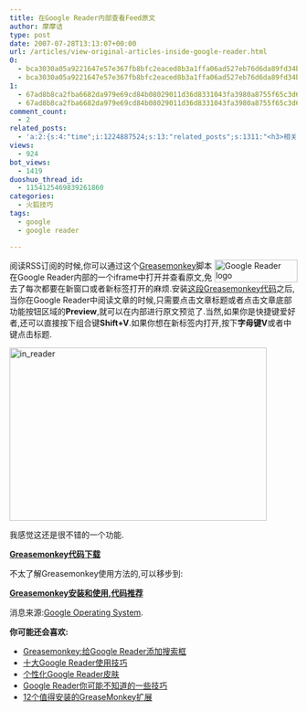 ```yaml
---
title: 在Google Reader内部查看Feed原文
author: 摩摩诘
type: post
date: 2007-07-28T13:13:07+00:00
url: /articles/view-original-articles-inside-google-reader.html
0:
  - bca3030a05a9221647e57e367fb8bfc2eaced8b3a1ffa06ad527eb76d6da89fd34b138ac8f0de0909dcc9021da76465a
  - bca3030a05a9221647e57e367fb8bfc2eaced8b3a1ffa06ad527eb76d6da89fd34b138ac8f0de0909dcc9021da76465a
1:
  - 67ad8b8ca2fba6682da979e69cd84b08029011d36d8331043fa3980a8755f65c3d6ac39cc7d50232ae73cdae8e144d02
  - 67ad8b8ca2fba6682da979e69cd84b08029011d36d8331043fa3980a8755f65c3d6ac39cc7d50232ae73cdae8e144d02
comment_count:
  - 2
related_posts:
  - 'a:2:{s:4:"time";i:1224887524;s:13:"related_posts";s:1311:"<h3>相关日志</h3><ul class="related_post"><li><a href="http://www.digglife.cn/articles/top-10-google-reader-tricks.html" title="十大Google Reader使用技巧">十大Google Reader使用技巧</a></li><li><a href="http://www.digglife.cn/articles/%e4%b8%aa%e6%80%a7%e5%8c%96google-reader%e7%9a%ae%e8%82%a4.html" title="个性化Google Reader皮肤">个性化Google Reader皮肤</a></li><li><a href="http://www.digglife.cn/articles/google-reader-tricks.html" title="Google Reader你可能不知道的一些技巧">Google Reader你可能不知道的一些技巧</a></li><li><a href="http://www.digglife.cn/articles/google-apps-firefox-sidebar.html" title="集装:在Firefox侧边栏载入Google应用">集装:在Firefox侧边栏载入Google应用</a></li><li><a href="http://www.digglife.cn/articles/google-reader-top-recommendations.html" title="Google Reader首页新增个性化订阅推荐">Google Reader首页新增个性化订阅推荐</a></li><li><a href="http://www.digglife.cn/articles/popular-feeds-in-google-reader.html" title="Google Reader中文版里的推荐Feeds">Google Reader中文版里的推荐Feeds</a></li><li><a href="http://www.digglife.cn/articles/10-clever-tricks-of-google-search.html" title="值得了解的7个Google搜索技巧">值得了解的7个Google搜索技巧</a></li></ul>";}'
views:
  - 924
bot_views:
  - 1419
duoshuo_thread_id:
  - 1154125469839261860
categories:
  - 火狐技巧
tags:
  - google
  - google reader

---
```

<a href="https://www.digglife.net/wp-content/uploads/3/379/2007/07/google-reader-logo.jpg" atomicselection="true"><img height="40" alt="Google Reader logo" src="https://www.digglife.net/wp-content/uploads/3/379/2007/07/google-reader-logo-thumb.jpg" width="145" align="right" /></a> 阅读RSS订阅的时候,你可以通过这个<a href="http://greasespot.net/" target="_blank">Greasemonkey</a>脚本在Google Reader内部的一个iframe中打开并查看原文,免去了每次都要在新窗口或者新标签打开的麻烦.安装<a href="http://userscripts.org/scripts/show/9455" target="_blank">这段Greasemonkey代码</a>之后,当你在Google Reader中阅读文章的时候,只需要点击文章标题或者点击文章底部功能按钮区域的**Preview**,就可以在内部进行原文预览了.当然,如果你是快捷键爱好者,还可以直接按下组合键**Shift+V**.如果你想在新标签内打开,按下**字母键V**或者中键点击标题.

<!--more-->


  
<a href="https://www.digglife.net/wp-content/uploads/3/379/2007/07/in-reader.png" atomicselection="true"><img height="303" alt="in_reader" src="https://www.digglife.net/wp-content/uploads/3/379/2007/07/in-reader-thumb.png" width="450" /></a> 

我感觉这还是很不错的一个功能.

<a href="http://userscripts.org/scripts/show/9455" target="_blank"><strong>Greasemonkey代码下载</strong></a>

不太了解Greasemonkey使用方法的,可以移步到:

<a href="https://www.digglife.net/articles/12-greasemonkey-scripts-that-rock.html" target="_blank"><strong>Greasemonkey安装和使用,代码推荐</strong></a>

消息来源:<a href="http://googlesystem.blogspot.com/2007/07/view-original-articles-inside-google.html" target="_blank">Google Operating System</a>.

**你可能还会喜欢:**

  * <a href="https://www.digglife.net/articles/greasemonkey-add-search-box-to-google-reader.html" target="_blank">Greasemonkey:给Google Reader添加搜索框</a> 
  * <a href="https://www.digglife.net/articles/top-10-google-reader-tricks.html" target="_blank">十大Google Reader使用技巧</a> 
  * <a href="https://www.digglife.net/articles/%e4%b8%aa%e6%80%a7%e5%8c%96google-reader%e7%9a%ae%e8%82%a4.html" target="_blank">个性化Google Reader皮肤</a> 
  * <a href="https://www.digglife.net/articles/google-reader%e4%bd%a0%e5%8f%af%e8%83%bd%e4%b8%8d%e7%9f%a5%e9%81%93%e7%9a%84%e4%b8%80%e4%ba%9b%e6%8a%80%e5%b7%a7.html" target="_blank">Google Reader你可能不知道的一些技巧</a> 
  * <a href="https://www.digglife.net/articles/12-greasemonkey-scripts-that-rock.html" target="_blank">12个值得安装的GreaseMonkey扩展</a>
